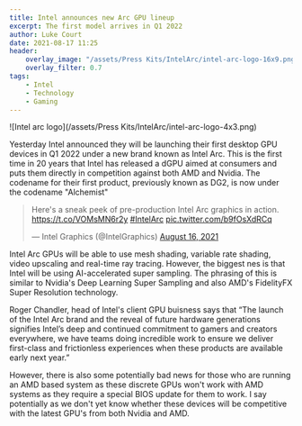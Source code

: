 ```yaml
---
title: Intel announces new Arc GPU lineup
excerpt: The first model arrives in Q1 2022
author: Luke Court
date: 2021-08-17 11:25
header:
    overlay_image: "/assets/Press Kits/IntelArc/intel-arc-logo-16x9.png"
    overlay_filter: 0.7
tags:
    - Intel
    - Technology
    - Gaming
---
```


![Intel arc logo](/assets/Press Kits/IntelArc/intel-arc-logo-4x3.png)

Yesterday Intel announced they will be launching their first desktop GPU devices in Q1 2022 under a new brand known as Intel Arc. This is the first time in 20 years that Intel has released a dGPU aimed at consumers and puts them directly in competition against both AMD and Nvidia. The codename for their first product, previously known as DG2, is now under the codename "Alchemist"

<blockquote class="twitter-tweet" data-theme="dark"><p lang="en" dir="ltr">Here&#39;s a sneak peek of pre-production Intel Arc graphics in action. <a href="https://t.co/VOMsMN6r2y">https://t.co/VOMsMN6r2y</a> <a href="https://twitter.com/hashtag/IntelArc?src=hash&amp;ref_src=twsrc%5Etfw">#IntelArc</a> <a href="https://t.co/b9fOsXdRCq">pic.twitter.com/b9fOsXdRCq</a></p>&mdash; Intel Graphics (@IntelGraphics) <a href="https://twitter.com/IntelGraphics/status/1427262530594869258?ref_src=twsrc%5Etfw">August 16, 2021</a></blockquote> <script async src="https://platform.twitter.com/widgets.js" charset="utf-8"></script>

Intel Arc GPUs will be able to use mesh shading, variable rate shading, video upscaling and real-time ray tracing. However, the biggest nes is that Intel will be using AI-accelerated super sampling. The phrasing of this is similar to Nvidia's Deep Learning Super Sampling and also AMD's FidelityFX Super Resolution technology.

Roger Chandler, head of Intel's client GPU buisness says that “The launch of the Intel Arc brand and the reveal of future hardware generations signifies Intel’s deep and continued commitment to gamers and creators everywhere, we have teams doing incredible work to ensure we deliver first-class and frictionless experiences when these products are available early next year.”

However, there is also some potentially bad news for those who are running an AMD based system as these discrete GPUs won't work with AMD systems as they require a special BIOS update for them to work. I say potentially as we don't yet know whether these devices will be competitive with the latest GPU's from both Nvidia and AMD.
